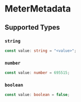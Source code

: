 # MeterMetadata


## Supported Types

### `string`

```typescript
const value: string = "<value>";
```

### `number`

```typescript
const value: number = 695515;
```

### `boolean`

```typescript
const value: boolean = false;
```

